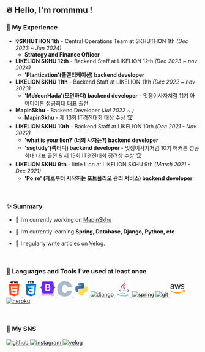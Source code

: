 ## 🔥 Hello, I'm rommmu !


### 💫  My Experience
- **💡SKHUTHON 1th** - Central Operations Team at SKHUTHON 1th *(Dec 2023 ~ Jun 2024)*
   * <b>Strategy and Finance Officer</b>
- **LIKELION SKHU 12th** - Backend Staff at LIKELION 12th *(Dec 2023 ~ nov 2024)*
  * <b>'Plantication'(플랜티케이션) backend developer</b>
- **LIKELION SKHU 11th** - Backend Staff at LIKELION 11th *(Dec 2022 ~ nov 2023)*
  * <b>'MoYeonHada'(모연하다) backend developer</b> - 멋쟁이사자처럼 11기 아이디어톤 성공회대 대표 출전
- **MapinSkhu** - Backend Developer *(Jul 2022 ~ )*
  * <b>MapinSkhu</b> - 제 13회 IT경진대회 대상 수상 🏆
- **LIKELION SKHU 10th** - Backend Staff at LIKELION 10th *(Dec 2021 - Nov 2022)*
  * <b>'what is your lion?'(너의 사자는?) backend developer</b>
  * <b>'ssgtudy'(쓱터디) backend developer </b> - 멋쟁이사자처럼 10기 해커톤 성공회대 대표 출전 & 제 13회 IT경진대회 장려상 수상 🏆
- **LIKELION SKHU 9th** - little Lion at LIKELION SKHU 9th *(March 2021 - Dec 2021)*
  * <b>'Po;re' (제로부터 시작하는 포트폴리오 관리 서비스) backend developer </b>

<br>


### ✨ Summary

- 🔭 I’m currently working on [MapinSkhu](https://github.com/MapinSkhu/MapinSkhu.ver2)

- 🌱 I’m currently learning **Spring, Database, Django, Python, etc**

- 📝 I regularly write articles on [Velog](https://velog.io/@rommm).  

<br>

### 🔨 Languages and Tools I've used at least once
<p align="left">
<a href="https://www.w3.org/html/" target="_blank" rel="noreferrer"> <img src="https://raw.githubusercontent.com/devicons/devicon/master/icons/html5/html5-original-wordmark.svg" alt="html5" width="40" height="40"/> </a>
<a href="https://www.w3schools.com/css/" target="_blank" rel="noreferrer"> <img src="https://raw.githubusercontent.com/devicons/devicon/master/icons/css3/css3-original-wordmark.svg" alt="css3" width="40" height="40"/> </a>
<a href="https://getbootstrap.com" target="_blank" rel="noreferrer"> <img src="https://raw.githubusercontent.com/devicons/devicon/master/icons/bootstrap/bootstrap-plain-wordmark.svg" alt="bootstrap" width="40" height="40"/> </a>
<a href="https://www.cprogramming.com/" target="_blank" rel="noreferrer"> <img src="https://raw.githubusercontent.com/devicons/devicon/master/icons/c/c-original.svg" alt="c" width="40" height="40"/> </a>
<a href="https://www.python.org" target="_blank" rel="noreferrer"> <img src="https://raw.githubusercontent.com/devicons/devicon/master/icons/python/python-original.svg" alt="python" width="40" height="40"/> </a>
<a href="https://www.djangoproject.com/" target="_blank" rel="noreferrer"> <img src="https://cdn.worldvectorlogo.com/logos/django.svg" alt="django" width="40" height="40"/> </a>
<a href="https://www.java.com" target="_blank" rel="noreferrer"> <img src="https://raw.githubusercontent.com/devicons/devicon/master/icons/java/java-original.svg" alt="java" width="40" height="40"/> </a>
<a href="https://spring.io/" target="_blank" rel="noreferrer"> <img src="https://www.vectorlogo.zone/logos/springio/springio-icon.svg" alt="spring" width="40" height="40"/> </a>
<a href="https://git-scm.com/" target="_blank" rel="noreferrer"> <img src="https://www.vectorlogo.zone/logos/git-scm/git-scm-icon.svg" alt="git" width="40" height="40"/> </a>
<a href="https://aws.amazon.com" target="_blank" rel="noreferrer"> <img src="https://raw.githubusercontent.com/devicons/devicon/master/icons/amazonwebservices/amazonwebservices-original-wordmark.svg" alt="aws" width="40" height="40"/> </a>
<a href="https://heroku.com" target="_blank" rel="noreferrer"> <img src="https://www.vectorlogo.zone/logos/heroku/heroku-icon.svg" alt="heroku" width="40" height="40"/> </a>
</p>

<br>

### 🫧 My SNS
  

<a href="https://github.com/Rommmu" target="_blank">
<img src=https://img.shields.io/badge/github-%2324292e.svg?&style=for-the-badge&logo=github&logoColor=white alt=github style="margin-bottom: 5px;" />
</a>
<a href="https://instagram.com/rlidoko" target="_blank">
<img src=https://img.shields.io/badge/instagram-%23000000.svg?&style=for-the-badge&logo=instagram&logoColor=white&color=dd2a7b alt=instagram style="margin-bottom: 5px;" />
</a>
<a href="https://velog.io/@rommm" target="_blank">
<img src=https://img.shields.io/badge/velog-%20C997.svg?&style=for-the-badge&logo=velog&logoColor=white alt=velog style="margin-bottom: 5px;" />
</a>

<br> <br>

<!--### Github Stats  
<table><tr><td valign="top" width="50%">
  
<img src="https://github-readme-stats.vercel.app/api/top-langs?username=rommmu&show_icons=true&hide_border=true&layout=compact" align="left" style="width: 100%" alt="rommmu" />

</td><td valign="top" width="50%">

<img src="https://github-readme-stats.vercel.app/api?username=rommmu&show_icons=true&hide_border=true&layout=compact" align="left" style="width: 100%" alt="rommmu" />

</td></tr></table>  

<br/> -->
